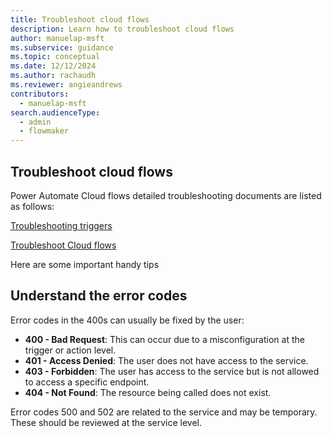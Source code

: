 ```yaml
---
title: Troubleshoot cloud flows
description: Learn how to troubleshoot cloud flows
author: manuelap-msft
ms.subservice: guidance
ms.topic: conceptual
ms.date: 12/12/2024
ms.author: rachaudh
ms.reviewer: angieandrews
contributors: 
  - manuelap-msft
search.audienceType: 
  - admin
  - flowmaker
---
```


## Troubleshoot cloud flows

Power Automate Cloud flows detailed troubleshooting documents are listed as follows:

[Troubleshooting triggers](/power-automate/triggers-troubleshoot)

[Troubleshoot Cloud flows](/power-automate/fix-flow-failures)

Here are some important handy tips

## Understand the error codes

Error codes in the 400s can usually be fixed by the user:

- **400 - Bad Request**: This can occur due to a misconfiguration at the trigger or action level.
- **401 - Access Denied**: The user does not have access to the service.
- **403 - Forbidden**: The user has access to the service but is not allowed to access a specific endpoint.
- **404 - Not Found**: The resource being called does not exist.

Error codes 500 and 502 are related to the service and may be temporary. These should be reviewed at the service level.